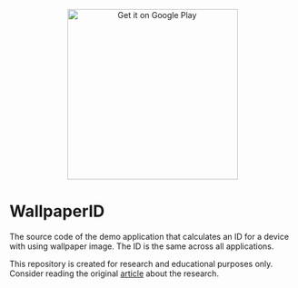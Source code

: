 <p align="center">
  <a href='https://play.google.com/store/apps/details?id=com.fingerprintjs.android.wallpaperid&pcampaignid=pcampaignidMKT-Other-global-all-co-prtnr-py-PartBadge-Mar2515-1'>
    <img alt='Get it on Google Play' src='https://play.google.com/intl/en_us/badges/static/images/badges/en_badge_web_generic.png' width="300px"/>
  </a>
</p>

# WallpaperID
The source code of the demo application that calculates an ID for a device with using wallpaper image. The ID is the same across all applications.

This repository is created for research and educational purposes only. Consider reading the original [article](https://https://fingerprintjs.com/blog/wallpaper-id) about the research.
